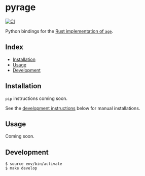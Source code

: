 pyrage
======

[![CI](https://github.com/woodruffw/pyrage/actions/workflows/ci.yml/badge.svg)](https://github.com/woodruffw/pyrage/actions/workflows/ci.yml)

Python bindings for the [Rust implementation of `age`](https://github.com/str4d/rage).

## Index

* [Installation](#installation)
* [Usage](#usage)
* [Development](#development)

## Installation

`pip` instructions coming soon.

See the [development instructions](#development) below for manual installations.

## Usage

Coming soon.

## Development

```console
$ source env/bin/activate
$ make develop
```
